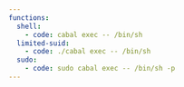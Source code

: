 ```yaml
---
functions:
  shell:
    - code: cabal exec -- /bin/sh
  limited-suid:
    - code: ./cabal exec -- /bin/sh
  sudo:
    - code: sudo cabal exec -- /bin/sh -p
---
```

